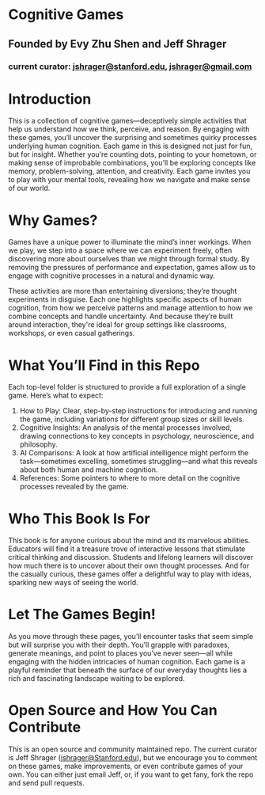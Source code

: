 # Cognitive Games

## Founded by Evy Zhu Shen and Jeff Shrager
### current curator: jshrager@stanford.edu, jshrager@gmail.com

# Introduction

This is a collection of cognitive games—deceptively simple activities
that help us understand how we think, perceive, and reason. By
engaging with these games, you’ll uncover the surprising and sometimes
quirky processes underlying human cognition.  Each game in this is
designed not just for fun, but for insight. Whether you’re counting
dots, pointing to your hometown, or making sense of improbable
combinations, you’ll be exploring concepts like memory,
problem-solving, attention, and creativity. Each game invites you to
play with your mental tools, revealing how we navigate and make sense
of our world.

# Why Games?

Games have a unique power to illuminate the mind’s inner
workings. When we play, we step into a space where we can experiment
freely, often discovering more about ourselves than we might through
formal study. By removing the pressures of performance and
expectation, games allow us to engage with cognitive processes in a
natural and dynamic way.

These activities are more than entertaining diversions; they’re
thought experiments in disguise. Each one highlights specific aspects
of human cognition, from how we perceive patterns and manage attention
to how we combine concepts and handle uncertainty. And because they’re
built around interaction, they're ideal for group settings like
classrooms, workshops, or even casual gatherings.

# What You’ll Find in this Repo

Each top-level folder is structured to provide a full exploration of a single game. Here’s what to expect:
1. How to Play: Clear, step-by-step instructions for introducing and running the game, including variations for different group sizes or skill levels.
2. Cognitive Insights: An analysis of the mental processes involved, drawing connections to key concepts in psychology, neuroscience, and philosophy.
3. AI Comparisons: A look at how artificial intelligence might perform the task—sometimes excelling, sometimes struggling—and what this reveals about both human and machine cognition.
4. References: Some pointers to where to more detail on the cognitive processes revealed by the game.

# Who This Book Is For

This book is for anyone curious about the mind and its marvelous
abilities. Educators will find it a treasure trove of interactive
lessons that stimulate critical thinking and discussion. Students and
lifelong learners will discover how much there is to uncover about
their own thought processes. And for the casually curious, these games
offer a delightful way to play with ideas, sparking new ways of seeing
the world.

# Let The Games Begin!

As you move through these pages, you’ll encounter tasks that seem
simple but will surprise you with their depth. You’ll grapple with
paradoxes, generate meanings, and point to places you’ve never
seen—all while engaging with the hidden intricacies of human
cognition. Each game is a playful reminder that beneath the surface of
our everyday thoughts lies a rich and fascinating landscape waiting to
be explored.

# Open Source and How You Can Contribute

This is an open source and community maintained repo. The current
curator is Jeff Shrager (jshrager@Stanford.edu), but we encourage you
to comment on these games, make improvements, or even contribute games
of your own. You can either just email Jeff, or, if you want to get
fany, fork the repo and send pull requests.

